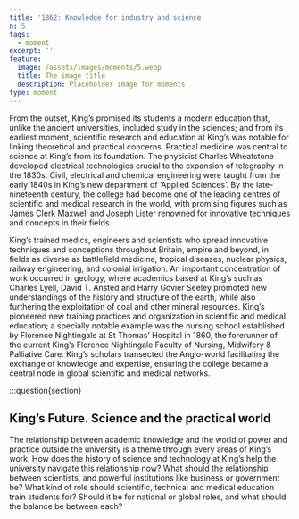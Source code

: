 ```yaml
---
title: '1862: Knowledge for industry and science'
n: 5
tags:
  - moment
excerpt: ''
feature:
  image: /assets/images/moments/5.webp
  title: The image title
  description: Placeholder image for moments
type: moment
---
```


From the outset, King’s promised its students a modern education that, unlike the ancient universities, included study in the sciences; and from its earliest moment, scientific research and education at King’s was notable for linking theoretical and practical concerns. Practical medicine was central to science at King’s from its foundation. The physicist Charles Wheatstone developed electrical technologies crucial to the expansion of telegraphy in the 1830s. Civil, electrical and chemical engineering were taught from the early 1840s in King’s new department of ‘Applied Sciences’. By the late-nineteenth century, the college had become one of the leading centres of scientific and medical research in the world, with promising figures such as James Clerk Maxwell and Joseph Lister renowned for innovative techniques and concepts in their fields.

King’s trained medics, engineers and scientists who spread innovative techniques and conceptions throughout Britain, empire and beyond, in fields as diverse as battlefield medicine, tropical diseases, nuclear physics, railway engineering, and colonial irrigation. An important concentration of work occurred in geology, where academics based at King’s such as Charles Lyell, David T. Ansted and Harry Govier Seeley promoted new understandings of the history and structure of the earth, while also furthering the exploitation of coal and other mineral resources. King’s pioneered new training practices and organization in scientific and medical education; a specially notable example was the nursing school established by Florence Nightingale at St Thomas’ Hospital in 1860, the forerunner of the current King’s Florence Nightingale Faculty of Nursing, Midwifery & Palliative Care. King’s scholars transected the Anglo-world facilitating the exchange of knowledge and expertise, ensuring the college became a central node in global scientific and medical networks.

:::question{section}

## King’s Future. Science and the practical world

The relationship between academic knowledge and the world of power and practice outside the university is a theme through every areas of King’s work. How does the history of science and technology at King’s help the university navigate this relationship now? What should the relationship between scientists, and powerful institutions like business or government be? What kind of role should scientific, technical and medical education train students for? Should it be for national or global roles, and what should the balance be between each?
